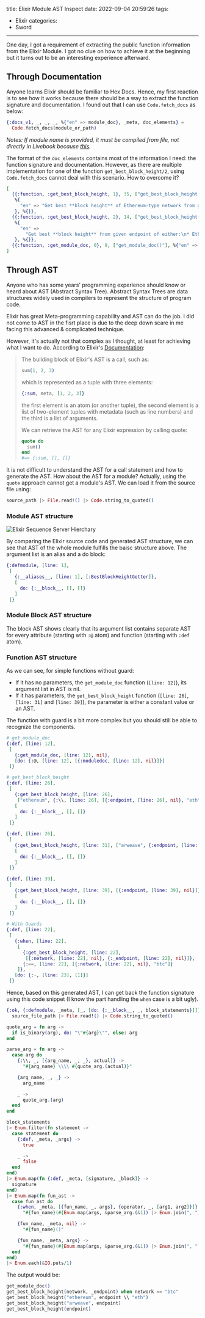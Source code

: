 title: Elixir Module AST Inspect
date: 2022-09-04 20:59:26
tags:
  - Elixir
categories:
  - Sword
---

One day, I got a requirement of extracting the public function information from the Elixir Module.  I got no clue on how to achieve it at the beginning but it turns out to be an interesting experience afterward.

## Through Documentation

Anyone learns Elixir should be familiar to Hex Docs.  Hence, my first reaction is to see how it works because there should be a way to extract the function signature and documentation.  I found out that I can use `Code.fetch_docs` as below:

```elixir
{:docs_v1, _, _, _, %{"en" => module_doc}, _meta, doc_elements} =
  Code.fetch_docs(module_or_path)
```

_Notes: If module name is provided, it must be compiled from file, not directly in Livebook because [this](https://elixirforum.com/t/what-is-the-module-name-compiled-in-livebook/49968/2?u=thinkingincrowd)._

The format of the `doc_elements` contains most of the information I need: the function signature and documentation.  However, as there are multiple implementation for one of the function `get_best_block_height/2`, using `Code.fetch_docs` cannot deal with this scenario.  How to overcome it?

```elixir
[
  {{:function, :get_best_block_height, 1}, 35, ["get_best_block_height(endpoint)"],
   %{
     "en" => "Get best **block height** of Ethereum-type network from given endpoint\n"
   }, %{}},
  {{:function, :get_best_block_height, 2}, 14, ["get_best_block_height(network, endpoint)"],
   %{
     "en" =>
       "Get best **block height** from given endpoint of either:\n* Ethereum\n* Arweave\n\nNot implemented for BTC yet\n"
   }, %{}},
  {{:function, :get_module_doc, 0}, 9, ["get_module_doc()"], %{"en" => "Get module doc\n"}, %{}}
]
```

## Through AST

Anyone who has some years' programming experience should know or heard about AST (Abstract Syntax Tree).  Abstract Syntax Trees are data structures widely used in compilers to represent the structure of program code.

Elixir has great Meta-programming capability and AST can do the job.  I did not come to AST in the fisrt place is due to the deep down scare in me facing this advanced & complicated technique.

However, it's actually not that complex as I thought, at least for achieving what I want to do.  According to Elixir's [Documentation](https://hexdocs.pm/elixir/syntax-reference.html#the-elixir-ast):

> The building block of Elixir's AST is a call, such as:
> 
> ```elixir
> sum(1, 2, 3)
> ```
> 
> which is represented as a tuple with three elements:
> 
> ```elixir
> {:sum, meta, [1, 2, 3]}
> ```
> 
> the first element is an atom (or another tuple), the second element is a list of two-element tuples with metadata (such as line numbers) and the third is a list of arguments.
> 
> We can retrieve the AST for any Elixir expression by calling quote:
> 
> ```elixir
> quote do
>   sum()
> end
> #=> {:sum, [], []}
> ```

It is not difficult to understand the AST for a call statement and how to generate the AST.  How about the AST for a module?  Actually, using the `quote` approach cannot get a module's AST.  We can load it from the source file using:

```elixir
source_path |> File.read!() |> Code.string_to_quoted()
```

### Module AST structure

![Elixir Sequence Server Hierchary](https://github.com/kenspirit/blog-cdn-data/raw/master/elixir-module-ast-inspect.png)

By comparing the Elixir source code and generated AST structure, we can see that AST of the whole module fulfills the baisc structure above.  The argument list is an alias and a do block:

```elixir
{:defmodule, [line: 1],
 [
   {:__aliases__, [line: 1], [:BestBlockHeightGetter]},
   [
     do: {:__block__, [], []}
   ]
 ]}
```

### Module Block AST structure

The block AST shows clearly that its argument list contains separate AST for every attribute (starting with `:@` atom) and function (starting with `:def` atom).

### Function AST structure

As we can see, for simple functions without guard:

* If it has no parameters, the `get_module_doc` function (`[line: 12]`), its argument list in AST is nil.
* If it has parameters, the `get_best_block_height` function (`[line: 26]`, `[line: 31]` and `[line: 39]`), the parameter is either a constant value or an AST.

The function with guard is a bit more complex but you should still be able to recognize the components.

```elixir
# get_module_doc
{:def, [line: 12],
 [
   {:get_module_doc, [line: 12], nil},
   [do: {:@, [line: 12], [{:moduledoc, [line: 12], nil}]}]
 ]}

# get_best_block_height
{:def, [line: 26],
 [
   {:get_best_block_height, [line: 26],
    ["ethereum", {:\\, [line: 26], [{:endpoint, [line: 26], nil}, "eth"]}]},
   [
     do: {:__block__, [], []}
   ]
 ]}

{:def, [line: 26],
 [
   {:get_best_block_height, [line: 31], ["arweave", {:endpoint, [line: 26], nil}]},
   [
     do: {:__block__, [], []}
   ]
 ]}

{:def, [line: 39],
 [
   {:get_best_block_height, [line: 39], [{:endpoint, [line: 39], nil}]},
   [
     do: {:__block__, [], []}
   ]
 ]}

# With Guards
{:def, [line: 22],
 [
   {:when, [line: 22],
    [
      {:get_best_block_height, [line: 22],
       [{:network, [line: 22], nil}, {:_endpoint, [line: 22], nil}]},
      {:==, [line: 22], [{:network, [line: 22], nil}, "btc"]}
    ]},
   [do: {:-, [line: 23], [1]}]
 ]}
```

Hence, based on this generated AST, I can get back the function signature using this code snippet (I know the part handling the `when` case is a bit ugly).

```elixir
{:ok, {:defmodule, _meta, [_, [do: {:__block__, _, block_statements}]]}} =
  source_file_path |> File.read!() |> Code.string_to_quoted()

quote_arg = fn arg ->
  if is_binary(arg), do: "\"#{arg}\"", else: arg
end

parse_arg = fn arg ->
  case arg do
    {:\\, _, [{arg_name, _, _}, actual]} ->
      "#{arg_name} \\\\ #{quote_arg.(actual)}"

    {arg_name, _, _} ->
      arg_name

    _ ->
      quote_arg.(arg)
  end
end

block_statements
|> Enum.filter(fn statement ->
  case statement do
    {:def, _meta, _args} ->
      true

    _ ->
      false
  end
end)
|> Enum.map(fn {:def, _meta, [signature, _block]} ->
  signature
end)
|> Enum.map(fn fun_ast ->
  case fun_ast do
    {:when, _meta, [{fun_name, _, args}, {operator, _, [arg1, arg2]}]} ->
      "#{fun_name}(#{Enum.map(args, &parse_arg.(&1)) |> Enum.join(", ")}) when #{parse_arg.(arg1)} #{operator} #{parse_arg.(arg2)}"

    {fun_name, _meta, nil} ->
      "#{fun_name}()"

    {fun_name, _meta, args} ->
      "#{fun_name}(#{Enum.map(args, &parse_arg.(&1)) |> Enum.join(", ")})"
  end
end)
|> Enum.each(&IO.puts/1)
```

The output would be:

```elixir
get_module_doc()
get_best_block_height(network, _endpoint) when network == "btc"
get_best_block_height("ethereum", endpoint \\ "eth")
get_best_block_height("arweave", endpoint)
get_best_block_height(endpoint)
```
